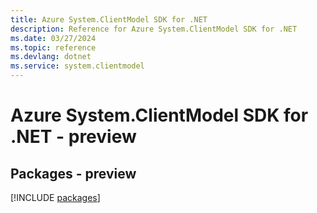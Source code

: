 ```yaml
---
title: Azure System.ClientModel SDK for .NET
description: Reference for Azure System.ClientModel SDK for .NET
ms.date: 03/27/2024
ms.topic: reference
ms.devlang: dotnet
ms.service: system.clientmodel
---
```

# Azure System.ClientModel SDK for .NET - preview
## Packages - preview
[!INCLUDE [packages](system.clientmodel-index.md)]
